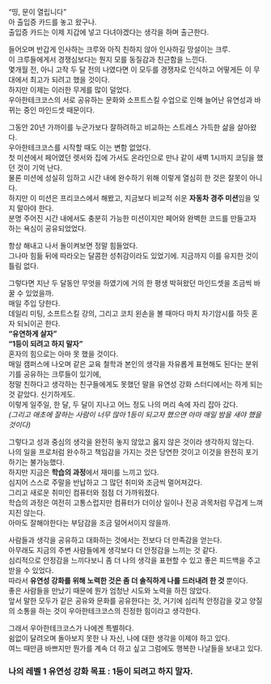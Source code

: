 “띵, 문이 열립니다”  
아 출입증 카드를 놓고 왔구나.  
출입증 카드는 이제 지갑에 넣고 다녀야겠다는 생각을 하며 출근한다.

들어오며 반갑게 인사하는 크루와 아직 친하지 않아 인사하길 망설이는 크루.  
이 크루들에게서 경쟁심보다는 뭔지 모를 동질감과 친근함을 느낀다.  
몇개월 전, 아니 고작 두 달 전의 나였다면 이 모두를 경쟁자로 인식하고 어떻게든 이 무대에서 최고가 되려고 했을 것이다.  
하지만 이제는 이러한 무게를 많이 덜었다.  
우아한테크코스의 서로 공유하는 문화와 소프트스킬 수업으로 인해 늘어난 유연성과 바뀌는 중인 마인드셋 때문이다.

그동안 20년 가까이를 누군가보다 잘하려하고 비교하는 스트레스 가득한 삶을 살아왔다.  
우아한테크코스를 시작할 때도 이는 변함 없었다.  
첫 미션에서 페어였던 렛서와 집에 가서도 온라인으로 만나 같이 새벽 1시까지 코딩을 했던 것이 기억 난다.  
물론 미션에 성실히 임하고 시간 내에 완수하기 위해 이렇게 열심히 한 것은 잘못이 아니다.  
하지만 이 미션은 프리코스에서 해봤고, 지금보다 비교적 쉬운 **자동차 경주 미션**임을 잊지 말아야 한다.  
분명 주어진 시간 내에서도 충분히 가능한 미션이지만 페어와 완벽한 코드를 만들고자 하는 욕심이 공유되었었다.

항상 해내고 나서 돌이켜보면 정말 힘들었다.  
그나마 힘듦 뒤에 따라오는 달콤한 성취감이라도 있었기에. 지금까지 이를 유지한 것이 틀림 없다.

그렇다면 지난 두 달동안 무엇을 하였기에 거의 한 평생 박혀왔던 마인드셋을 조금씩 바꿀 수 있었을까.  
매일 주입 당한다.  
데일리 미팅, 소프트스킬 강의, 그리고 코치 왼손을 볼 때마다 마치 자기암시를 하듯 혼자 되뇌이곤 한다.  
**“유연하게 살자”**  
**“1등이 되려고 하지 말자”**  
혼자의 힘으로는 아마 못 했을 것이다.  
매일 캠퍼스에 나오며 같은 교육 철학과 본인의 생각을 자유롭게 표현해도 된다는 분위기를 공유하는 크루들이 있기에,  
정말 친하다고 생각하는 친구들에게도 못했던 말을 유연성 강화 스터디에서는 하게 되는 것 같았다. 신기하게도.  
이렇게 일주일, 한 달, 두 달이 지나고 어느 정도 나의 머리 속에 자리 잡아 갔다.  
_(그리고 애초에 잘하는 사람이 너무 많아 1등이 되고자 했으면 아마 매일 밤을 새야 했을 것이다)_

그렇다고 성과 중심의 생각을 완전히 놓지 않았고 옳지 않은 것이라 생각하지 않는다.  
나의 일을 프로처럼 완수하고 책임감을 가지는 것은 당연한 것이고 이것을 완전히 포기하기는 불가능했다.  
하지만 지금은 **학습의 과정**에서 재미를 느끼고 있다.  
심지어 스스로 주말을 반납하고 그 많던 취미와 조금씩 멀어져갔다.  
그리고 새로운 취미인 컴퓨터와 점점 더 가까워졌다.  
학습의 과정은 여전히 고통스럽지만 컴퓨터가 더이상 일이나 전공 과목처럼 무겁게 느껴지진 않는다.  
아마도 잘해야한다는 부담감을 조금 덜어서이지 않을까.

사람들과 생각을 공유하고 대화하는 것에서는 전보다 더 만족감을 얻는다.  
아무래도 지금의 주변 사람들에게 생각보다 더 안정감을 느끼는 것 같다.  
심리적으로 안정감을 느끼다보니 좀 더 나의 생각을 표현할 수 있고 좋은 피드백을 주고 받을 수 있었다.  
따라서 **유연성 강화를 위해 노력한 것은 좀 더 솔직하게 나를 드러내려 한 것** 뿐이다.  
좋은 사람들을 만났기 때문에 뭔가 엄청난 시도와 노력을 하진 않았다.  
앞서 말한 모두가 같은 공유와 문화를 공유한다는 것, 거기에 심리적 안정감을 갖고 양질의 소통을 하는 것이 우아한테크코스의 진정한 힘이라고 생각한다.

그래서 우아한테크코스가 나에겐 특별하다.  
쉼없이 달려오며 돌아보지 못한 나 자신, 나에 대한 생각을 이제야 하고 있다.  
여느 때만큼 바쁘지만 뭔가를 계속 더 하고 싶고 그럼에도 행복한 나날들을 보내고 있다.

### 나의 레벨 1 유연성 강화 목표 : 1등이 되려고 하지 말자.
